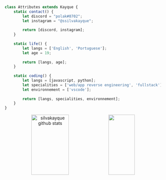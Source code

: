 ```js
class Attributes extends Kayque {
    static contact() {
        let discord = "polak#8702";
        let instagram = "@ssilvakayque";
        
        return [discord, instagram];
    }
    
    static life() {
        let langs = ['English', 'Portuguese'];
        let age = 19;
        
        return [langs, age];
    }
    
    static coding() {
        let langs = [javascript, python];
        let specialities = ['web/app reverse engineering', 'fullstack'];
        let environnement = ['vscode'];
        
        return [langs, specialities, environnement];
    }
}
```

<div align="center">  
  <img width="49%" height="195px" src="https://github-readme-stats.vercel.app/api?username=silvakayque&show_icons=true&count_private=true&hide_border=true&title_color=7B68EE&icon_color=FFFFFF&text_color=7B68EE&bg_color=0d1117" alt="silvakayque github stats" /> 
  <img width="41%" height="195px" src="https://github-readme-stats.vercel.app/api/top-langs/?username=silvakayque&layout=compact&hide_border=true&title_color=7B68EE&text_color=7B68EE&bg_color=0d1117" />
</div>
